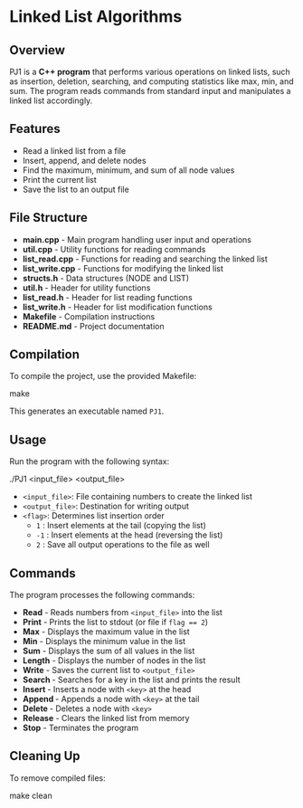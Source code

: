 # Linked List Algorithms

## Overview

PJ1 is a **C++ program** that performs various operations on linked lists, such as insertion, deletion, searching, and computing statistics like max, min, and sum. The program reads commands from standard input and manipulates a linked list accordingly.

## Features

- Read a linked list from a file
- Insert, append, and delete nodes
- Find the maximum, minimum, and sum of all node values
- Print the current list
- Save the list to an output file

## File Structure

- **main.cpp** - Main program handling user input and operations
- **util.cpp** - Utility functions for reading commands
- **list_read.cpp** - Functions for reading and searching the linked list
- **list_write.cpp** - Functions for modifying the linked list
- **structs.h** - Data structures (NODE and LIST)
- **util.h** - Header for utility functions
- **list_read.h** - Header for list reading functions
- **list_write.h** - Header for list modification functions
- **Makefile** - Compilation instructions
- **README.md** - Project documentation

## Compilation

To compile the project, use the provided Makefile:

make

This generates an executable named `PJ1`.

## Usage

Run the program with the following syntax:

./PJ1 <input_file> <output_file> <flag>

- `<input_file>`: File containing numbers to create the linked list
- `<output_file>`: Destination for writing output
- `<flag>`: Determines list insertion order
  - `1`  : Insert elements at the tail (copying the list)
  - `-1` : Insert elements at the head (reversing the list)
  - `2`  : Save all output operations to the file as well

## Commands

The program processes the following commands:

- **Read** - Reads numbers from `<input_file>` into the list
- **Print** - Prints the list to stdout (or file if `flag == 2`)
- **Max** - Displays the maximum value in the list
- **Min** - Displays the minimum value in the list
- **Sum** - Displays the sum of all values in the list
- **Length** - Displays the number of nodes in the list
- **Write** - Saves the current list to `<output_file>`
- **Search <key>** - Searches for a key in the list and prints the result
- **Insert <key>** - Inserts a node with `<key>` at the head
- **Append <key>** - Appends a node with `<key>` at the tail
- **Delete <key>** - Deletes a node with `<key>`
- **Release** - Clears the linked list from memory
- **Stop** - Terminates the program

## Cleaning Up

To remove compiled files:

make clean
